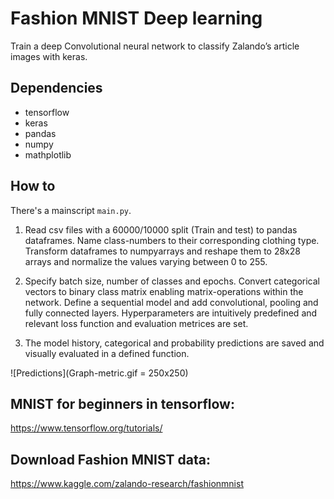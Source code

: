 
# **Fashion MNIST Deep learning**
Train a deep Convolutional neural network to classify Zalando’s article images with keras. 

## Dependencies
* tensorflow
* keras
* pandas
* numpy
* mathplotlib

## How to

There's a mainscript `main.py`.
1) Read csv files with a 60000/10000 split (Train and test) to pandas dataframes. Name class-numbers to their corresponding clothing type. Transform dataframes to numpyarrays and reshape them to 28x28 arrays and normalize the values varying between 0 to 255. 

2) Specify batch size, number of classes and epochs. Convert categorical vectors to binary class matrix enabling matrix-operations within the network. Define a sequential model and add convolutional, pooling and fully connected layers. Hyperparameters are intuitively predefined and relevant loss function and evaluation metrices are set. 

3) The model history, categorical and probability predictions are saved and visually evaluated in a defined function. 

![Predictions](Graph-metric.gif = 250x250)

## MNIST for beginners in tensorflow:
https://www.tensorflow.org/tutorials/

## Download Fashion MNIST data:
https://www.kaggle.com/zalando-research/fashionmnist


